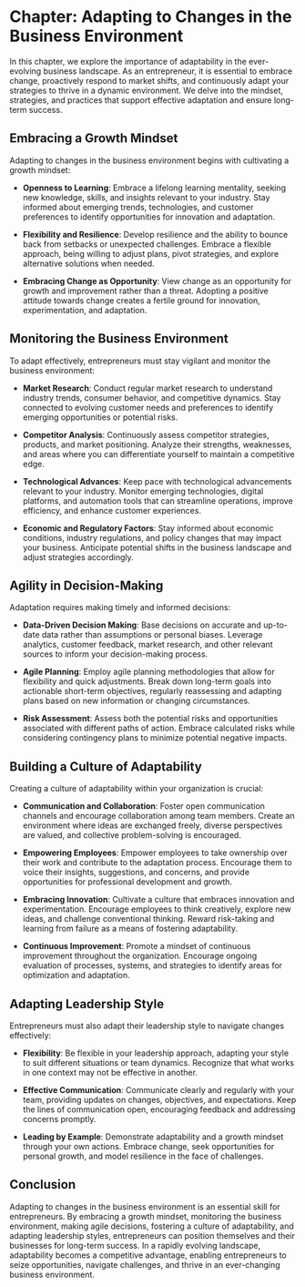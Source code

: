 Chapter: Adapting to Changes in the Business Environment
========================================================

In this chapter, we explore the importance of adaptability in the ever-evolving business landscape. As an entrepreneur, it is essential to embrace change, proactively respond to market shifts, and continuously adapt your strategies to thrive in a dynamic environment. We delve into the mindset, strategies, and practices that support effective adaptation and ensure long-term success.

Embracing a Growth Mindset
--------------------------

Adapting to changes in the business environment begins with cultivating a growth mindset:

* **Openness to Learning**: Embrace a lifelong learning mentality, seeking new knowledge, skills, and insights relevant to your industry. Stay informed about emerging trends, technologies, and customer preferences to identify opportunities for innovation and adaptation.

* **Flexibility and Resilience**: Develop resilience and the ability to bounce back from setbacks or unexpected challenges. Embrace a flexible approach, being willing to adjust plans, pivot strategies, and explore alternative solutions when needed.

* **Embracing Change as Opportunity**: View change as an opportunity for growth and improvement rather than a threat. Adopting a positive attitude towards change creates a fertile ground for innovation, experimentation, and adaptation.

Monitoring the Business Environment
-----------------------------------

To adapt effectively, entrepreneurs must stay vigilant and monitor the business environment:

* **Market Research**: Conduct regular market research to understand industry trends, consumer behavior, and competitive dynamics. Stay connected to evolving customer needs and preferences to identify emerging opportunities or potential risks.

* **Competitor Analysis**: Continuously assess competitor strategies, products, and market positioning. Analyze their strengths, weaknesses, and areas where you can differentiate yourself to maintain a competitive edge.

* **Technological Advances**: Keep pace with technological advancements relevant to your industry. Monitor emerging technologies, digital platforms, and automation tools that can streamline operations, improve efficiency, and enhance customer experiences.

* **Economic and Regulatory Factors**: Stay informed about economic conditions, industry regulations, and policy changes that may impact your business. Anticipate potential shifts in the business landscape and adjust strategies accordingly.

Agility in Decision-Making
--------------------------

Adaptation requires making timely and informed decisions:

* **Data-Driven Decision Making**: Base decisions on accurate and up-to-date data rather than assumptions or personal biases. Leverage analytics, customer feedback, market research, and other relevant sources to inform your decision-making process.

* **Agile Planning**: Employ agile planning methodologies that allow for flexibility and quick adjustments. Break down long-term goals into actionable short-term objectives, regularly reassessing and adapting plans based on new information or changing circumstances.

* **Risk Assessment**: Assess both the potential risks and opportunities associated with different paths of action. Embrace calculated risks while considering contingency plans to minimize potential negative impacts.

Building a Culture of Adaptability
----------------------------------

Creating a culture of adaptability within your organization is crucial:

* **Communication and Collaboration**: Foster open communication channels and encourage collaboration among team members. Create an environment where ideas are exchanged freely, diverse perspectives are valued, and collective problem-solving is encouraged.

* **Empowering Employees**: Empower employees to take ownership over their work and contribute to the adaptation process. Encourage them to voice their insights, suggestions, and concerns, and provide opportunities for professional development and growth.

* **Embracing Innovation**: Cultivate a culture that embraces innovation and experimentation. Encourage employees to think creatively, explore new ideas, and challenge conventional thinking. Reward risk-taking and learning from failure as a means of fostering adaptability.

* **Continuous Improvement**: Promote a mindset of continuous improvement throughout the organization. Encourage ongoing evaluation of processes, systems, and strategies to identify areas for optimization and adaptation.

Adapting Leadership Style
-------------------------

Entrepreneurs must also adapt their leadership style to navigate changes effectively:

* **Flexibility**: Be flexible in your leadership approach, adapting your style to suit different situations or team dynamics. Recognize that what works in one context may not be effective in another.

* **Effective Communication**: Communicate clearly and regularly with your team, providing updates on changes, objectives, and expectations. Keep the lines of communication open, encouraging feedback and addressing concerns promptly.

* **Leading by Example**: Demonstrate adaptability and a growth mindset through your own actions. Embrace change, seek opportunities for personal growth, and model resilience in the face of challenges.

Conclusion
----------

Adapting to changes in the business environment is an essential skill for entrepreneurs. By embracing a growth mindset, monitoring the business environment, making agile decisions, fostering a culture of adaptability, and adapting leadership styles, entrepreneurs can position themselves and their businesses for long-term success. In a rapidly evolving landscape, adaptability becomes a competitive advantage, enabling entrepreneurs to seize opportunities, navigate challenges, and thrive in an ever-changing business environment.
